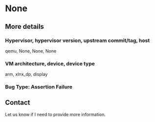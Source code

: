 # None

## More details

### Hypervisor, hypervisor version, upstream commit/tag, host
qemu, None, None, None

### VM architecture, device, device type
arm, xlnx_dp, display

### Bug Type: Assertion Failure

## Contact

Let us know if I need to provide more information.
